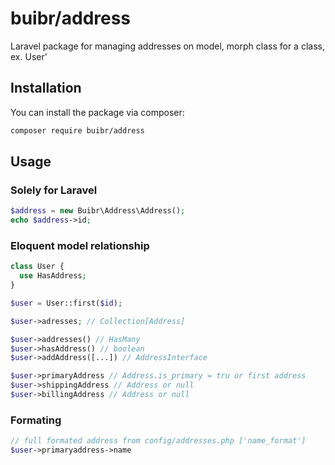 # buibr/address
Laravel package for managing addresses on model, morph class for a class, ex. User'

## Installation
You can install the package via composer:
```bash
composer require buibr/address
```

## Usage

### Solely for Laravel
```php
$address = new Buibr\Address\Address();
echo $address->id;
```

### Eloquent model relationship
```php
class User {
  use HasAddress;
}

$user = User::first($id);

$user->adresses; // Collection[Address]

$user->addresses() // HasMany
$user->hasAddress() // boolean
$user->addAddress([...]) // AddressInterface

$user->primaryAddress // Address.is_primary = tru or first address
$user->shippingAddress // Address or null
$user->billingAddress // Address or null
```

### Formating
```php
// full formated address from config/addresses.php ['name_format'] 
$user->primaryaddress->name
```



